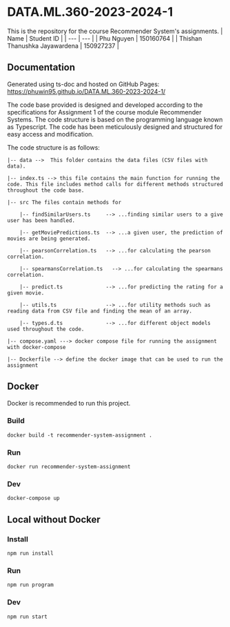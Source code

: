 # DATA.ML.360-2023-2024-1
This is the repository for the course Recommender System's assignments. 
| Name | Student ID |
| --- | --- |
| Phu Nguyen | 150160764 |
| Thishan Thanushka Jayawardena | 150927237 |

## Documentation
Generated using ts-doc and hosted on GitHub Pages:
https://phuwin95.github.io/DATA.ML.360-2023-2024-1/ 

The code base provided is designed and developed according to the specifications for Assignment 1 of the course module Recommender Systems. The code structure is based on the programming language known as Typescript. The code has been meticulously designed and structured for easy access and modification.

The code structure is as follows:
```
|-- data -->  This folder contains the data files (CSV files with data).

|-- index.ts --> this file contains the main function for running the code. This file includes method calls for different methods structured throughout the code base.

|-- src The files contain methods for

    |-- findSimilarUsers.ts     --> ...finding similar users to a give user has been handled.
    
    |-- getMoviePredictions.ts  --> ...a given user, the prediction of movies are being generated.
    
    |-- pearsonCorrelation.ts   --> ...for calculating the pearson correlation.

    |-- spearmansCorrelation.ts   --> ...for calculating the spearmans correlation.
    
    |-- predict.ts              --> ...for predicting the rating for a given movie.
    
    |-- utils.ts                --> ...for utility methods such as reading data from CSV file and finding the mean of an array.
    
    |-- types.d.ts              --> ...for different object models used throughout the code.
    
|-- compose.yaml ---> docker compose file for running the assignment with docker-compose

|-- Dockerfile --> define the docker image that can be used to run the assignment
```

## Docker
Docker is recommended to run this project.

### Build
`docker build -t recommender-system-assignment .`

### Run
`docker run recommender-system-assignment`

### Dev
`docker-compose up`

## Local without Docker

### Install
`npm run install`

### Run
`npm run program`

### Dev
`npm run start`


